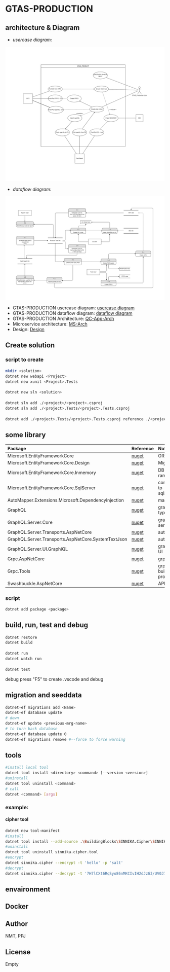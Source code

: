 # GTAS-PRODUCTION

## architecture & Diagram

- *usercase diagram:*

![usercase diagram](./resources/Product-usecase.drawio.png)

- *dataflow diagram:*

![dataflow diagram](./resources/GTAS_Product-Dataflow.drawio.png)

- GTAS-PRODUCTION usercase diagram: [usercase diagram](https://drive.google.com/file/d/1DH9g1VjI8XE_1lpWN_k5JpXghl4z1EMC/view?usp=sharing)
- GTAS-PRODUCTION dataflow diagram: [dataflow diagram](https://drive.google.com/file/d/19TV8ix1EFBFf_BYmK_mZSFgVybAXy7Uf/view?usp=sharing)
- GTAS-PRODUCTION Architecture: [QC-App-Arch](https://drive.google.com/file/d/1QwGQJ9Lrs_HuDoA6GjGdC_c4yKVjLs_P/view?usp=sharing)
- Microservice architecture: [MS-Arch](https://drive.google.com/file/d/1KTeB6w2x79cIf6x9pQRtaL6MjfCTnq68/view?usp=sharing)
- Design: [Design](./#)


## Create solution 

### script to create

```sh
mkdir <solution>
dotnet new webapi <Project>
dotnet new xunit <Project>.Tests

dotnet new sln <solution>

dotnet sln add ./<project>/<project>.csproj
dotnet sln add ./<project>.Tests/<project>.Tests.csproj

dotnet add ./<project>.Tests/<project>.Tests.csproj reference ./<project>/<project>.csproj
```

## some library

| Package | Reference |Note|
|:-------------|:------------------|:------|
| Microsoft.EntityFrameworkCore | [nuget](https://www.nuget.org/packages/Microsoft.EntityFrameworkCore/) | ORM |
| Microsoft.EntityFrameworkCore.Design | [nuget](https://www.nuget.org/packages/Microsoft.EntityFrameworkCore.Design/) | Migration |
| Microsoft.EntityFrameworkCore.Inmemory | [nuget](https://www.nuget.org/packages/Microsoft.EntityFrameworkCore.Inmemory/) | DB in ram |
| Microsoft.EntityFrameworkCore.SqlServer | [nuget](https://www.nuget.org/packages/Microsoft.EntityFrameworkCore.SqlServer/) | connect to sqlserver |
| AutoMapper.Extensions.Microsoft.DependencyInjection | [nuget](https://www.nuget.org/packages/AutoMapper.Extensions.Microsoft.DependencyInjection/) | mapping |
| GraphQL | [nuget](https://www.nuget.org/packages/GraphQL/) | graphql type |
| GraphQL.Server.Core | [nuget](https://www.nuget.org/packages/GraphQL.Server.Core/) | graphql server |
| GraphQL.Server.Transports.AspNetCore | [nuget](https://www.nuget.org/packages/GraphQL.Server.Transports.AspNetCore/) | auto |
| GraphQL.Server.Transports.AspNetCore.SystemTextJson | [nuget](https://www.nuget.org/packages/GraphQL.Server.Transports.AspNetCore.SystemTextJson/) | auto |
| GraphQL.Server.UI.GraphiQL | [nuget](https://www.nuget.org/packages/GraphQL.Server.UI.GraphiQL/) | graphql UI |
| Grpc.AspNetCore | [nuget](https://www.nuget.org/packages/Grpc.AspNetCore/) | grpc |
| Grpc.Tools | [nuget](https://www.nuget.org/packages/Grpc.Tools/) | grpc build proto |
|Swashbuckle.AspNetCore|[nuget](https://www.nuget.org/packages/Grpc.Tools/)|API UI

### script

```sh
dotnet add package <package>
```

## build, run, test and debug

```sh
dotnet restore
dotnet build

dotnet run
dotnet watch run

dotnet test
```

debug  press "F5" to create .vscode and debug

## migration and seeddata

```sh
dotnet-ef migrations add <Name>
dotnet-ef database update
# down
dotnet-ef update <previous-mrg-name>
# to turn back database
dotnet-ef database update 0 
dotnet-ef migrations remove #--force to force warning 
```

## tools

```sh
#install local tool
dotnet tool install <directory> <command> [--version <version>]
#uninstall
dotnet tool uninstall <command> 
# call
dotnet <command> [args]
```

### example: 

#### cipher tool

```sh
dotnet new tool-manifest
#install
dotnet tool install --add-source .\BuildingBlocks\SINNIKA.Cipher\SINNIKA.Cipher.Tool\nupkg sinnika.cipher.tool
#uninstall
dotnet tool uninstall sinnika.cipher.tool
#encrypt
dotnet sinnika.cipher --encrypt -t 'hello' -p 'salt'
#decrypt
dotnet sinnika.cipher --decrypt -t '7H7lCXt6RqSyo86nMKCIvIH2dJzG3/UV0J7uJQz0StJ+2GEL5y56u1XErgP4kzbZ' -p 'salt'

```

## envaironment

## Docker

## Author

NMT, PPJ

## License

Empty
